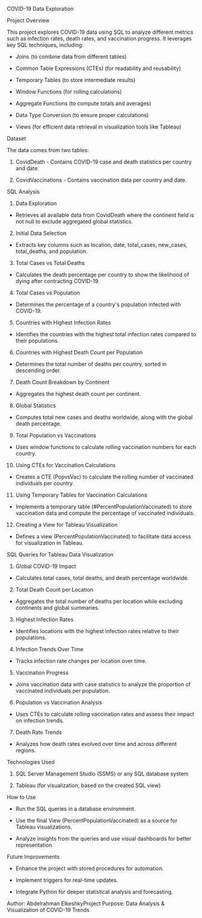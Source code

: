 COVID-19 Data Exploration

Project Overview

This project explores COVID-19 data using SQL to analyze different metrics such as infection rates, death rates, and vaccination progress. It leverages key SQL techniques, including:

  - Joins (to combine data from different tables)

  - Common Table Expressions (CTEs) (for readability and reusability)

  - Temporary Tables (to store intermediate results)

  - Window Functions (for rolling calculations)

  - Aggregate Functions (to compute totals and averages)

  - Data Type Conversion (to ensure proper calculations)

  - Views (for efficient data retrieval in visualization tools like Tableau)

Dataset

The data comes from two tables:

  1. CovidDeath - Contains COVID-19 case and death statistics per country and date.

  2. CovidVaccinations - Contains vaccination data per country and date.

SQL Analysis

1. Data Exploration

  - Retrieves all available data from CovidDeath where the continent field is not null to exclude aggregated global statistics.

2. Initial Data Selection

  - Extracts key columns such as location, date, total_cases, new_cases, total_deaths, and population.

3. Total Cases vs Total Deaths

  - Calculates the death percentage per country to show the likelihood of dying after contracting COVID-19.

4. Total Cases vs Population

  - Determines the percentage of a country's population infected with COVID-19.

5. Countries with Highest Infection Rates

  - Identifies the countries with the highest total infection rates compared to their populations.

6. Countries with Highest Death Count per Population

  - Determines the total number of deaths per country, sorted in descending order.

7. Death Count Breakdown by Continent

  - Aggregates the highest death count per continent.

8. Global Statistics

  - Computes total new cases and deaths worldwide, along with the global death percentage.

9. Total Population vs Vaccinations

  - Uses window functions to calculate rolling vaccination numbers for each country.

10. Using CTEs for Vaccination Calculations

  - Creates a CTE (PopvsVac) to calculate the rolling number of vaccinated individuals per country.

11. Using Temporary Tables for Vaccination Calculations

  - Implements a temporary table (#PercentPopulationVaccinated) to store vaccination data and compute the percentage of vaccinated individuals.

12. Creating a View for Tableau Visualization

  - Defines a view (PercentPopulationVaccinated) to facilitate data access for visualization in Tableau.

SQL Queries for Tableau Data Visualization

1. Global COVID-19 Impact

  - Calculates total cases, total deaths, and death percentage worldwide.

2. Total Death Count per Location

  - Aggregates the total number of deaths per location while excluding continents and global summaries.

3. Highest Infection Rates

  - Identifies locations with the highest infection rates relative to their populations.

4. Infection Trends Over Time

  - Tracks infection rate changes per location over time.

5. Vaccination Progress

  - Joins vaccination data with case statistics to analyze the proportion of vaccinated individuals per population.

6. Population vs Vaccination Analysis

  - Uses CTEs to calculate rolling vaccination rates and assess their impact on infection trends.

7. Death Rate Trends

  - Analyzes how death rates evolved over time and across different regions.

Technologies Used

  1. SQL Server Management Studio (SSMS) or any SQL database system

  2. Tableau (for visualization, based on the created SQL view)

How to Use

  - Run the SQL queries in a database environment.

  - Use the final View (PercentPopulationVaccinated) as a source for Tableau visualizations.

  - Analyze insights from the queries and use visual dashboards for better representation.

Future Improvements

  - Enhance the project with stored procedures for automation.

  - Implement triggers for real-time updates.

  - Integrate Python for deeper statistical analysis and forecasting.

Author: Abdelrahman ElkeshkyProject
Purpose: Data Analysis & Visualization of COVID-19 Trends
